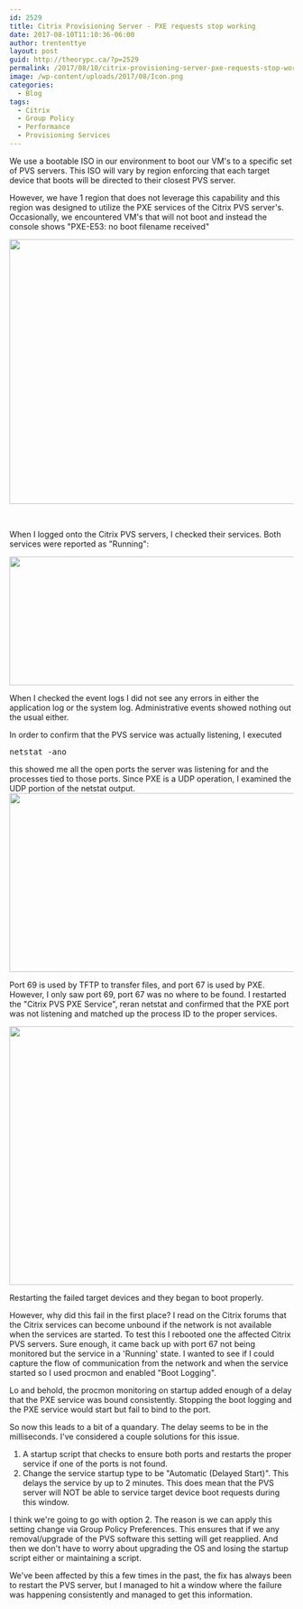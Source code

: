```yaml
---
id: 2529
title: Citrix Provisioning Server - PXE requests stop working
date: 2017-08-10T11:10:36-06:00
author: trententtye
layout: post
guid: http://theorypc.ca/?p=2529
permalink: /2017/08/10/citrix-provisioning-server-pxe-requests-stop-working/
image: /wp-content/uploads/2017/08/Icon.png
categories:
  - Blog
tags:
  - Citrix
  - Group Policy
  - Performance
  - Provisioning Services
---
```

We use a bootable ISO in our environment to boot our VM's to a specific set of PVS servers.  This ISO will vary by region enforcing that each target device that boots will be directed to their closest PVS server.

However, we have 1 region that does not leverage this capability and this region was designed to utilize the PXE services of the Citrix PVS server's.  Occasionally, we encountered VM's that will not boot and instead the console shows "PXE-E53: no boot filename received"

<img class="aligncenter size-full wp-image-2530" src="http://theorypc.ca/wp-content/uploads/2017/08/PXE-E53.png" alt="" width="842" height="469" srcset="http://theorypc.ca/wp-content/uploads/2017/08/PXE-E53.png 842w, http://theorypc.ca/wp-content/uploads/2017/08/PXE-E53-300x167.png 300w, http://theorypc.ca/wp-content/uploads/2017/08/PXE-E53-768x428.png 768w" sizes="(max-width: 842px) 100vw, 842px" /> 

&nbsp;

When I logged onto the Citrix PVS servers, I checked their services.  Both services were reported as "Running":

<img class="aligncenter size-full wp-image-2531" src="http://theorypc.ca/wp-content/uploads/2017/08/Services.png" alt="" width="808" height="228" srcset="http://theorypc.ca/wp-content/uploads/2017/08/Services.png 808w, http://theorypc.ca/wp-content/uploads/2017/08/Services-300x85.png 300w, http://theorypc.ca/wp-content/uploads/2017/08/Services-768x217.png 768w" sizes="(max-width: 808px) 100vw, 808px" /> 

When I checked the event logs I did not see any errors in either the application log or the system log.  Administrative events showed nothing out the usual either.

In order to confirm that the PVS service was actually listening, I executed

<pre class="lang:default decode:true ">netstat -ano</pre>

this showed me all the open ports the server was listening for and the processes tied to those ports.  Since PXE is a UDP operation, I examined the UDP portion of the netstat output. <img class="aligncenter size-full wp-image-2532" src="http://theorypc.ca/wp-content/uploads/2017/08/port_69.png" alt="" width="789" height="317" srcset="http://theorypc.ca/wp-content/uploads/2017/08/port_69.png 789w, http://theorypc.ca/wp-content/uploads/2017/08/port_69-300x121.png 300w, http://theorypc.ca/wp-content/uploads/2017/08/port_69-768x309.png 768w" sizes="(max-width: 789px) 100vw, 789px" /> 

Port 69 is used by TFTP to transfer files, and port 67 is used by PXE.  However, I only saw port 69, port 67 was no where to be found.  I restarted the "Citrix PVS PXE Service", reran netstat and confirmed that the PXE port was not listening and matched up the process ID to the proper services.

<img class="aligncenter size-large wp-image-2533" src="http://theorypc.ca/wp-content/uploads/2017/08/a_match-1600x643.png" alt="" width="1140" height="458" srcset="http://theorypc.ca/wp-content/uploads/2017/08/a_match-1600x643.png 1600w, http://theorypc.ca/wp-content/uploads/2017/08/a_match-300x121.png 300w, http://theorypc.ca/wp-content/uploads/2017/08/a_match-768x309.png 768w" sizes="(max-width: 1140px) 100vw, 1140px" /> 

Restarting the failed target devices and they began to boot properly.

However, why did this fail in the first place?  I read on the Citrix forums that the Citrix services can become unbound if the network is not available when the services are started.  To test this I rebooted one the affected Citrix PVS servers.  Sure enough, it came back up with port 67 not being monitored but the service in a 'Running' state.  I wanted to see if I could capture the flow of communication from the network and when the service started so I used procmon and enabled "Boot Logging".

Lo and behold, the procmon monitoring on startup added enough of a delay that the PXE service was bound consistently.  Stopping the boot logging and the PXE service would start but fail to bind to the port.

So now this leads to a bit of a quandary.  The delay seems to be in the milliseconds.  I've considered a couple solutions for this issue.

  1. A startup script that checks to ensure both ports and restarts the proper service if one of the ports is not found.
  2. Change the service startup type to be "Automatic (Delayed Start)".  This delays the service by up to 2 minutes.  This does mean that the PVS server will NOT be able to service target device boot requests during this window.

I think we're going to go with option 2.  The reason is we can apply this setting change via Group Policy Preferences.  This ensures that if we any removal/upgrade of the PVS software this setting will get reapplied.  And then we don't have to worry about upgrading the OS and losing the startup script either or maintaining a script.

We've been affected by this a few times in the past, the fix has always been to restart the PVS server, but I managed to hit a window where the failure was happening consistently and managed to get this information.  

&nbsp;

<!-- AddThis Advanced Settings generic via filter on the_content -->

<!-- AddThis Share Buttons generic via filter on the_content -->
